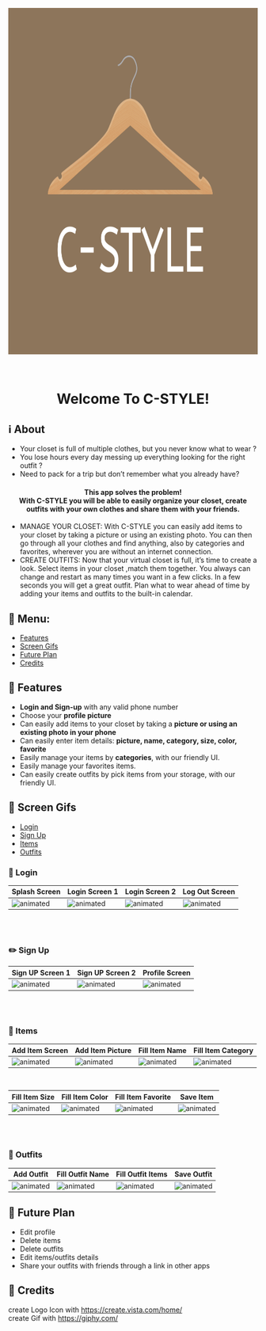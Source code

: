 <p align="center"><img src="app/src/main/res/drawable/img_icon_cstyle_brown.png" height="700" width="700"></p>
<br/>

<h1 align="center">Welcome To C-STYLE!</h1>

## :information_source: About 
- Your closet is full of multiple clothes, but you never know what to wear ? 
- You lose hours every day messing up everything looking for the right outfit ? 
- Need to pack for a trip but don’t remember what you already have?
<h4 align="center">This app solves the problem!</br>
With C-STYLE you will be able to easily organize your closet, create outfits with your own clothes and share them with your friends.
</h4> 


- MANAGE YOUR CLOSET: With C-STYLE you can easily add items to your closet by taking a picture or using an existing photo. You can then go through all your clothes and find anything, also by categories and favorites, wherever you are without an internet connection. 
- CREATE OUTFITS: Now that your virtual closet is full, it’s time to create a look. Select items in your closet ,match them together. You always can change and restart as many times you want in a few clicks. In a few seconds you will get a great outfit. Plan what to wear ahead of time by adding your items and outfits to the built-in calendar.

## :link: Menu:

- [Features](https://github.com/dorindorsman/C_Style/blob/master/README.md#space_invader-features)</br>
- [Screen Gifs](https://github.com/dorindorsman/C_Style/blob/master/README.md#iphone-screen-gifs)</br>
- [Future Plan](https://github.com/dorindorsman/C_Style/blob/master/README.md#future-plan)</br>
- [Credits](https://github.com/dorindorsman/C_Style/blob/master/README.md#credits)</br>


## :space_invader: Features

- **Login and Sign-up** with any valid phone number
- Choose your **profile picture**
- Can easily add items to your closet by taking a **picture or using an existing photo in your phone**
- Can easily enter item details: **picture, name, category, size, color, favorite**
- Easily manage your items by **categories**, with our friendly UI.
- Easily manage your favorites items.
- Can easily create outfits by pick items from your storage, with our friendly UI.

## :iphone: Screen Gifs
- [Login](https://github.com/dorindorsman/C_Style/edit/master/README.md#login)</br>
- [Sign Up](https://github.com/dorindorsman/C_Style/edit/master/README.md#sign-up)</br>
- [Items](https://github.com/dorindorsman/C_Style/edit/master/README.md#items)</br>
- [Outfits](https://github.com/dorindorsman/C_Style/edit/master/README.md#outfits)</br>

### :calling: Login

|Splash Screen|Login Screen 1|Login Screen 2|Log Out Screen|
|--|--|--|--|
|<img src="https://media.giphy.com/media/AAOrgReKExiovScnlL/giphy.gif" alt="animated"/>|<img src="https://media.giphy.com/media/zT3KtRSA8A2PImgkbt/giphy.gif" alt="animated"/>|<img src="https://media.giphy.com/media/pN35z8KALUiaPEM7oY/giphy.gif" alt="animated"/>|<img src="https://media.giphy.com/media/uVYEXYFWOF2qry9M9Q/giphy.gif" alt="animated"/>|

</br>
</br>

### :pencil2: Sign Up

|Sign UP Screen 1|Sign UP Screen 2|Profile Screen|
|--|--|--|
<img src="https://media.giphy.com/media/zSkdCsm0LbcrPh5Z52/giphy.gif" alt="animated"/>|<img src="https://media.giphy.com/media/fPTB2sfXtmDjRuvIJZ/giphy.gif" alt="animated"/>|<img src="https://media.giphy.com/media/Fb0zzpvjfyfSriRcri/giphy.gif" alt="animated"/>|

</br>
</br>

### :shirt: Items

|Add Item Screen|Add Item Picture|Fill Item Name|Fill Item Category|
|--|--|--|--|
|<img src="https://media.giphy.com/media/SGw6ra74SxFC7aFHMJ/giphy.gif" alt="animated"/>|<img src="https://media.giphy.com/media/0WL7LxNYx0GR2EgtxA/giphy.gif" alt="animated"/>|<img src="https://media.giphy.com/media/LPgooRJqdWsM9qGWcf/giphy.gif" alt="animated"/>|<img src="https://media.giphy.com/media/tr4Boo2XhJq6Rp247r/giphy.gif" alt="animated"/>|

</br>

|Fill Item Size|Fill Item Color|Fill Item Favorite|Save Item|
|--|--|--|--|
|<img src="https://media.giphy.com/media/Aj7wuQUemAag1lWVQL/giphy.gif" alt="animated"/>|<img src="https://media.giphy.com/media/JF8TEv3chrNxj25YLM/giphy.gif" alt="animated"/>|<img src="https://media.giphy.com/media/9XHl1WY5vSj29CtaOv/giphy.gif" alt="animated"/>|<img src="https://media.giphy.com/media/vW8FT7CCZMFAYjhTAi/giphy.gif" alt="animated"/>|

</br>
</br>

### :walking: Outfits

|Add Outfit|Fill Outfit Name|Fill Outfit Items|Save Outfit|
|--|--|--|--|
|<img src="https://media.giphy.com/media/Xswc1E2RtgsUD03yvt/giphy.gif" alt="animated"/>|<img src="https://media.giphy.com/media/Vq2IPrRJdnHe9rl08v/giphy.gif" alt="animated"/>|<img src="https://media.giphy.com/media/mK7R7x5YMgeQQf0qws/giphy.gif" alt="animated"/>|<img src="https://media.giphy.com/media/kWb8Cpjstx5lKZ45Uy/giphy.gif" alt="animated"/>|



## :pencil: Future Plan 
- Edit profile
- Delete items
- Delete outfits
- Edit items/outfits details
- Share your outfits with friends through a link in other apps

## :pray: Credits
 create Logo Icon with https://create.vista.com/home/ </br>
 create Gif with https://giphy.com/

